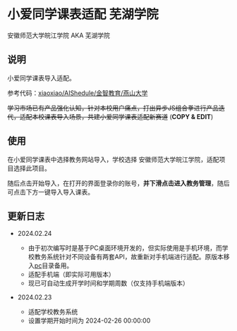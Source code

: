 # 小爱同学课表适配 芜湖学院

安徽师范大学皖江学院 AKA 芜湖学院

## 说明

小爱同学课表导入适配。

参考代码：[xiaoxiao/AIShedule/金智教育/燕山大学](https://gitee.com/alovelygirl/aishedule/tree/master/%E9%87%91%E6%99%BA%E6%95%99%E5%8A%A1/%E7%87%95%E5%B1%B1%E5%A4%A7%E5%AD%A6)

~~学习市场已有产品强化认知，针对本校用户痛点，打出异步JS组合拳进行产品迭代，适配本校课表导入场景，共建小爱同学课表适配新赛道~~ (**COPY & EDIT**)

## 使用

在小爱同学课表中选择教务网站导入，学校选择 安徽师范大学皖江学院，适配项目选择此项目。

随后点击开始导入，在打开的界面登录你的账号，**并下滑点击进入教务管理**，随后可点击下方一键导入导入课表。


## 更新日志

- 2024.02.24
  - 由于初次编写时是基于PC桌面环境开发的，但实际使用是手机环境，而学校教务系统针对不同设备有两套API，故重新对手机端进行适配。原版本移入[pc](./pc/)目录备用。
  - 适配手机端（即实际可用版本）
  - 现已可自动生成开学时间和学期周数（仅支持手机端版本）

- 2024.02.23
  - 适配学校教务系统
  - 设置学期开始时间为 2024-02-26 00:00:00


